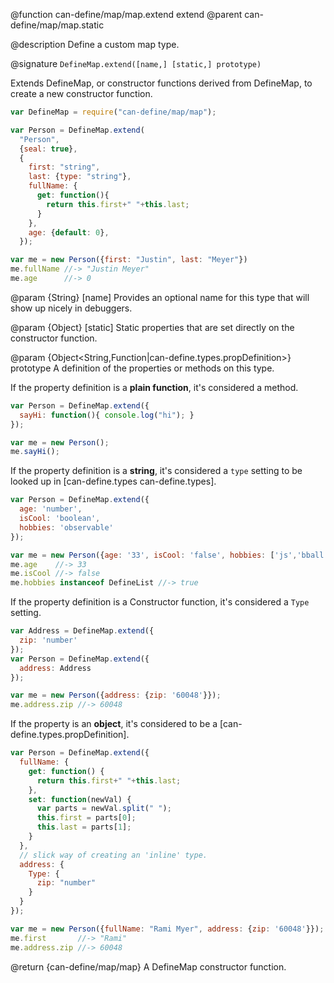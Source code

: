 @function can-define/map/map.extend extend
@parent can-define/map/map.static

@description Define a custom map type.

@signature `DefineMap.extend([name,] [static,] prototype)`

Extends DefineMap, or constructor functions derived from DefineMap,
to create a new constructor function.

```js
var DefineMap = require("can-define/map/map");

var Person = DefineMap.extend(
  "Person",
  {seal: true},
  {
    first: "string",
    last: {type: "string"},
    fullName: {
      get: function(){
        return this.first+" "+this.last;
      }
    },
    age: {default: 0},
  });

var me = new Person({first: "Justin", last: "Meyer"})
me.fullName //-> "Justin Meyer"
me.age      //-> 0
```

  @param {String} [name] Provides an optional name for this type that will
  show up nicely in debuggers.

  @param {Object} [static] Static properties that are set directly on the
  constructor function.

  @param {Object<String,Function|can-define.types.propDefinition>} prototype A definition of the properties or methods on this type.

  If the property definition is a __plain function__, it's considered a method.

  ```js
  var Person = DefineMap.extend({
    sayHi: function(){ console.log("hi"); }
  });

  var me = new Person();
  me.sayHi();
  ```

  If the property definition is a __string__, it's considered a `type` setting to be looked up in [can-define.types can-define.types].

  ```js
  var Person = DefineMap.extend({
    age: 'number',
    isCool: 'boolean',
    hobbies: 'observable'
  });

  var me = new Person({age: '33', isCool: 'false', hobbies: ['js','bball']});
  me.age    //-> 33
  me.isCool //-> false
  me.hobbies instanceof DefineList //-> true
  ```


  If the property definition is a Constructor function, it's considered a `Type` setting.

  ```js
  var Address = DefineMap.extend({
    zip: 'number'
  });
  var Person = DefineMap.extend({
    address: Address
  });

  var me = new Person({address: {zip: '60048'}});
  me.address.zip //-> 60048
  ```

  If the property is an __object__, it's considered to be a [can-define.types.propDefinition].

  ```js
  var Person = DefineMap.extend({
    fullName: {
      get: function() {
        return this.first+" "+this.last;
      },
      set: function(newVal) {
        var parts = newVal.split(" ");
        this.first = parts[0];
        this.last = parts[1];
      }
    },
    // slick way of creating an 'inline' type.
    address: {
      Type: {
        zip: "number"
      }
    }
  });

  var me = new Person({fullName: "Rami Myer", address: {zip: '60048'}});
  me.first       //-> "Rami"
  me.address.zip //-> 60048
  ```

@return {can-define/map/map} A DefineMap constructor function.

